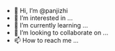 - 👋 Hi, I’m @panjizhi
- 👀 I’m interested in ...
- 🌱 I’m currently learning ...
- 💞️ I’m looking to collaborate on ...
- 📫 How to reach me ...

<!---
panjizhi/panjizhi is a ✨ special ✨ repository because its `README.md` (this file) appears on your GitHub profile.
You can click the Preview link to take a look at your changes.
--->
